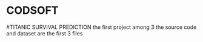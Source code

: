 # CODSOFT

#TITANIC SURVIVAL PREDICTION
the first project among 3 
the source code and dataset are the first 3 files
